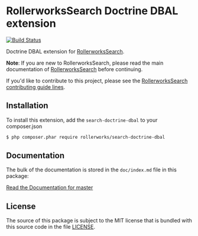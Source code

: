RollerworksSearch Doctrine DBAL extension
=========================================

[![Build Status](https://secure.travis-ci.org/rollerworks/rollerworks-search-doctrine-dbal.png?branch=master)](http://travis-ci.org/rollerworks/rollerworks-search-doctrine-dbal)

Doctrine DBAL extension for [RollerworksSearch][1].

**Note**: If you are new to RollerworksSearch, please read the main documentation
of [RollerworksSearch][1] before continuing.

If you'd like to contribute to this project, please see the [RollerworksSearch contributing guide lines][2].

Installation
------------

To install this extension, add the `search-doctrine-dbal` to your composer.json

```bash
$ php composer.phar require rollerworks/search-doctrine-dbal
```

Documentation
-------------

The bulk of the documentation is stored in the `doc/index.md`
file in this package:

[Read the Documentation for master](https://github.com/rollerworks/rollerworks-search-doctrine-dbal/blob/master/doc/index.md)

License
-------

The source of this package is subject to the MIT license that is bundled
with this source code in the file [LICENSE](LICENSE).

[1]: https://github.com/rollerworks/RollerworksSearch
[2]: https://github.com/rollerworks/RollerworksSearch#contributing
